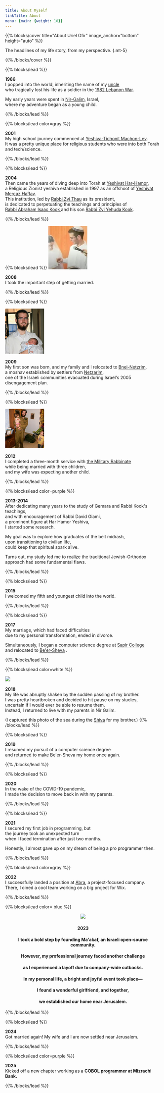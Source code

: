 ```yaml
---
title: About Myself
linkTitle: About
menu: {main: {weight: 10}}
---
```


{{% blocks/cover title="About Uriel Ofir" image_anchor="bottom" height="auto" %}}

The headlines of my life story, from my perspective.
{.mt-5}

{{% /blocks/cover %}}

{{% blocks/lead %}}

**1986**   
I popped into the world,  inheriting the name of my <a target="_blank" href= "https://www.izkor.gov.il/%D7%90%D7%95%D7%A8%D7%99%D7%90%D7%9C%20%D7%90%D7%95%D7%A4%D7%99%D7%A8%20%D7%A4%D7%A9%D7%A8%D7%94%D7%95%D7%A4%D7%A8/en_ba59b9f76ee881a07d846908c8ee9b3c"> uncle </a>   
who tragically lost his life as a soldier in the <a target="_blank" href="https://en.wikipedia.org/wiki/1982_Lebanon_War">1982 Lebanon War</a>.   

My early years were spent in <a target="_blank" href="https://en.wikipedia.org/wiki/Nir_Galim">Nir-Galim</a>, Israel,   
where my adventure began as a young child.


{{% /blocks/lead %}}

{{% blocks/lead color=gray %}}

**2001**   
My high school journey commenced at <a target="_blank" href="https://yatmal.tik-tak.net/english/">Yeshiva-Tichonit Machon-Lev</a>.   
It was a pretty unique place for religious students who were into both Torah and tech/science.

{{% /blocks/lead %}}

{{% blocks/lead %}}

**2004**   
Then came the years of diving deep into Torah at <a target="_blank" href="https://en.wikipedia.org/wiki/Har_Hamor"> Yeshivat Har-Hamor</a>,   
a Religious Zionist yeshiva established in 1997 as an offshoot of <a target="_blank" href="https://en.wikipedia.org/wiki/Mercaz_HaRav">Yeshivat Mercaz HaRav</a>.  
This institution, led by <a target="_blank" href="https://en.wikipedia.org/wiki/Zvi_Thau">Rabbi Zvi Thau</a> as its president,   
is dedicated to perpetuating the teachings and principles of   
<a target="_blank" href="https://en.wikipedia.org/wiki/Abraham_Isaac_Kook"> Rabbi Abraham Isaac Kook </a> and his son <a target="_blank" href="https://en.wikipedia.org/wiki/Zvi_Yehuda_Kook"> Rabbi Zvi Yehuda Kook</a>. 


{{% /blocks/lead %}}

{{% blocks/lead %}}
<img src="https://raw.githubusercontent.com/UrielOfir/personal-website/main/assets/images/marrige.png" style="width: 25%"/>   

**2008**   
 I took the important step of getting married.


{{% /blocks/lead %}}

{{% blocks/lead %}}

<img src="https://raw.githubusercontent.com/UrielOfir/personal-website/main/assets/images/first_son.jpg" style="width: 25%"/>   

**2009**   
My first son was born, and my family and I relocated to <a target="_blank" href="https://en.wikipedia.org/wiki/Bnei_Netzarim">Bnei-Netzrim</a>,   
a moshav established by settlers from <a target="_blank" href="https://en.wikipedia.org/wiki/Netzarim">Netzarim</a>,   
one of the Israeli communities evacuated during Israel's 2005 disengagement plan.

{{% /blocks/lead %}}

{{% blocks/lead %}}

<img src="https://raw.githubusercontent.com/UrielOfir/personal-website/main/assets/images/army.JPG" style="width: 25%"/>   

**2012**   
I completed a three-month service with <a target="_blank" href="https://en.wikipedia.org/wiki/Military_Rabbinate">the Military Rabbinate</a>   
while being married with three children,   
and my wife was expecting another child.

{{% /blocks/lead %}}

{{% blocks/lead color=purple %}}

**2013-2014**   
After dedicating many years to the study of Gemara and Rabbi Kook's teachings,   
and with encouragement of  Rabbi David Giami,   
a prominent figure at Har Hamor Yeshiva,   
I started some research. 

My goal was to explore how graduates of the beit midrash,   
upon transitioning to civilian life,   
could keep that spiritual spark alive.

Turns out, my study led me to realize the traditional Jewish-Orthodox approach had some fundamental flaws.

{{% /blocks/lead %}}


{{% blocks/lead %}}

**2015**   
I welcomed my fifth and youngest child into the world.

{{% /blocks/lead %}}

{{% blocks/lead %}}

**2017**   
My marriage, which had faced difficulties   
due to my personal transformation, ended in divorce.

Simultaneously, I began a computer science degree at <a target="_blank" href="https://en.wikipedia.org/wiki/Sapir_Academic_College">Sapir College</a>   
and relocated to <a target="_blank" href="https://en.wikipedia.org/wiki/Beersheba">Be'er-Sheva</a> .

{{% /blocks/lead %}}

{{% blocks/lead color=white %}}

<img src="https://i.ibb.co/Pg26r17/20171127-063034.jpg" style="width: 60%"/>   

**2018**   
My life was abruptly shaken by the sudden passing of my brother.  
I was pretty heartbroken and decided to hit pause on my studies,   
uncertain if I would ever be able to resume them.   
Instead, I returned to live with my parents in Nir Galim.

(I captured this photo of the sea during the <a target="_blank" href="https://en.wikipedia.org/wiki/Shiva_(Judaism)">Shiva</a> for my brother.)
{{% /blocks/lead %}}

{{% blocks/lead %}}

**2019**   
I resumed my pursuit of a computer science degree   
and returned to make Be'er-Sheva my home once again.

{{% /blocks/lead %}}


{{% blocks/lead %}}

**2020**   
In the wake of the COVID-19 pandemic,   
I made the decision to move back in with my parents.

{{% /blocks/lead %}}

{{% blocks/lead %}}

**2021**   
I secured my first job in programming, but   
the journey took an unexpected turn   
when I faced termination after just two months.

Honestly, I almost gave up on my dream of being a pro programmer then.

{{% /blocks/lead %}}

{{% blocks/lead color=gray %}}

**2022**   
I successfully landed a position at <a target="_blank" href="https://www.abra-it.com/solutions/rnd-solutions/">Abra</a>, a project-focused company.  
There, I oined a cool team working on a big project for Wix.

{{% /blocks/lead %}}

{{% blocks/lead color= blue %}}

<div style="text-align: center">

<img src="https://i.ibb.co/D5HzTPf/photo-12-2023-07-10-11-23-38.jpg" style="width: 70%"/>   

#### **2023**   
#### I took a bold step by founding Ma'akaf, an Israeli open-source community.
#### However, my professional journey faced another challenge
#### as I experienced a layoff due to company-wide cutbacks.

#### In my personal life, a bright and joyful event took place—
#### I found a wonderful girlfriend, and together,
#### we established our home near Jerusalem.

</div>
{{% /blocks/lead %}}

{{% blocks/lead %}}

**2024**  
Got married again! My wife and I are now settled near Jerusalem.

{{% /blocks/lead %}}

{{% blocks/lead color=purple %}}


**2025**  
Kicked off a new chapter working as a **COBOL programmer at Mizrachi Bank.**


{{% /blocks/lead %}}